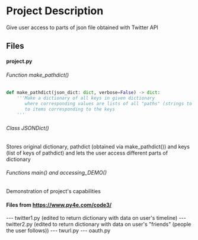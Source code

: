 # Project Description
Give user access to parts of json file obtained with Twitter API

## Files
#### project.py
###### Function make_pathdict()
```python
def make_pathdict(json_dict: dict, verbose=False) -> dict:
    '''Make a dictionary of all keys in given dictionary
       where corresponding values are lists of all "paths" (strings to use with jmespath)
       to items corresponding to the keys
    ''' 
```
###### Class JSONDict()
Stores original dictionary, pathdict (obtained via make_pathdict()) and keys (list of keys of pathdict) and lets the user access different parts of dictionary

###### Functions main() and accessing_DEMO()
Demonstration of project's capabilities

#### Files from https://www.py4e.com/code3/
--- twitter1.py
(edited to return dictionary with data on user's timeline)
--- twitter2.py
(edited to return dictionary with data on user's "friends" (people the user follows))
--- twurl.py
--- oauth.py

